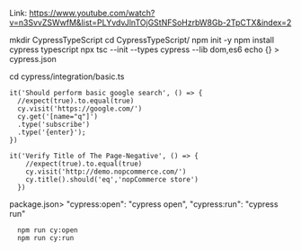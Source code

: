 Link: https://www.youtube.com/watch?v=n3SvvZSWwfM&list=PLYvdvJlnTOjGStNFSoHzrbW8Gb-2TpCTX&index=2

mkdir CypressTypeScript
cd CypressTypeScript/
npm init -y
npm install cypress typescript
npx tsc --init --types cypress --lib dom,es6
echo {} > cypress.json

cd cypress/integration/basic.ts


    it('Should perform basic google search', () => {
      //expect(true).to.equal(true)
      cy.visit('https://google.com/')
      cy.get('[name="q"]')
      .type('subscribe')
      .type('{enter}');
    })

    it('Verify Title of The Page-Negative', () => {
        //expect(true).to.equal(true)
        cy.visit('http://demo.nopcommerce.com/')
        cy.title().should('eq','nopCommerce store')
      })

package.json> 
"cypress:open": "cypress open",
"cypress:run": "cypress run"

      npm run cy:open
      npm run cy:run
